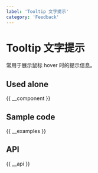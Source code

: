 ```yaml
---
label: 'Tooltip 文字提示'
category: 'Feedback'
---
```


# Tooltip 文字提示

常用于展示鼠标 hover 时的提示信息。

## Used alone

{{ __component }}

## Sample code

{{ __examples }}

## API

{{ __api }}
